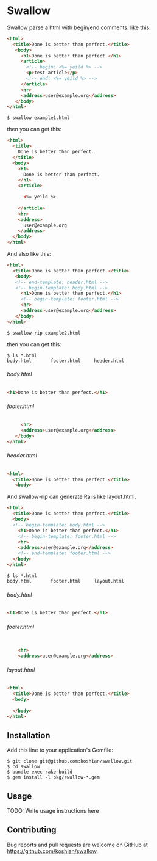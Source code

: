 # Swallow

Swallow parse a html with begin/end comments. like this.

```html
<html>
  <title>Done is better than perfect.</title>
   <body>
     <h1>Done is better than perfect.</h1>
     <article>
       <!-- begin: <%= yeild %> -->
       <p>test article</p>
       <!-- end: <%= yeild %> -->
     </article>
     <hr>
     <address>user@example.org</address>
   </body>
</html>
```
    $ swallow example1.html

then you can get this:

```html
<html>
  <title>
    Done is better than perfect.
  </title>
  <body>
    <h1>
      Done is better than perfect.
    </h1>
    <article>

      <%= yeild %>
           
    </article>
    <hr>
    <address>
      user@example.org
    </address>
  </body>
</html>
```

And also like this:

```html
<html>
  <title>Done is better than perfect.</title>
   <body>
   <!-- end-template: header.html -->
   <!-- begin-template: body.html -->
     <h1>Done is better than perfect.</h1>
     <!-- begin-template: footer.html -->
     <hr>
     <address>user@example.org</address>
   </body>
</html>
```
    $ swallow-rip example2.html

then you can get this:

    $ ls *.html
    body.html       footer.html     header.html

###### body.html
```html
<h1>Done is better than perfect.</h1>
```
###### footer.html
```html
     <hr>
     <address>user@example.org</address>
   </body>
</html>
```
###### header.html
```html
<html>
  <title>Done is better than perfect.</title>
   <body>
```

And swallow-rip can generate Rails like layout.html.

```html
<html>
  <title>Done is better than perfect.</title>
  <body>
  <!-- begin-template: body.html -->
    <h1>Done is better than perfect.</h1>
    <!-- begin-template: footer.html -->
    <hr>
    <address>user@example.org</address>
    <!-- end-template: footer.html -->
  </body>
</html>
```
    $ ls *.html
    body.html       footer.html     layout.html

###### body.html
```html
<h1>Done is better than perfect.</h1>
```
###### footer.html
```html

    <hr>
    <address>user@example.org</address>
```
###### layout.html
```html
<html>
  <title>Done is better than perfect.</title>
  <body>
  
  </body>
</html>
```

## Installation

Add this line to your application's Gemfile:

    $ git clone git@github.com:koshian/swallow.git
    $ cd swallow
    $ bundle exec rake build
    $ gem install -l pkg/swallow-*.gem

## Usage

TODO: Write usage instructions here

## Contributing

Bug reports and pull requests are welcome on GitHub at https://github.com/koshian/swallow.

